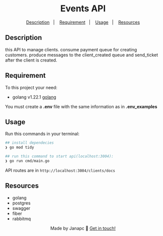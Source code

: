<div align="center">
  <h1>Events API</h1>

<a href="#description">Description</a>&nbsp;&nbsp;&nbsp;|&nbsp;&nbsp;&nbsp;
<a href="#requirement">Requirement</a>&nbsp;&nbsp;&nbsp;|&nbsp;&nbsp;&nbsp;
<a href="#usage">Usage</a>&nbsp;&nbsp;&nbsp;|&nbsp;&nbsp;&nbsp;
<a href="#resources">Resources</a>

</div>

## Description

this API to manage clients.
consume payment queue for creating customers.
produce messages to the client_created queue and send_ticket after the client is created.

## Requirement

To this project your need:

- golang v1.22.1 [golang](https://go.dev/doc/install)

You must create a **.env** file with the same information as in **.env_examples**

## Usage

Run this commands in your terminal:

```sh
## install dependecies
❯ go mod tidy

## run this command to start api(localhost:3004):
❯ go run cmd/main.go

```

API routes are in `http://localhost:3004/clients/docs`

## Resources

- golang
- postgres
- swagger
- fiber
- rabbitmq

<div align="center">

Made by Janapc 🤘 [Get in touch!](https://www.linkedin.com/in/janaina-pedrina/)

</div>
